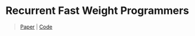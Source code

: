 # Recurrent Fast Weight Programmers

> [Paper](https://proceedings.neurips.cc/paper_files/paper/2021/hash/3f9e3767ef3b10a0de4c256d7ef9805d-Abstract.html) | [Code](https://github.com/IDSIA/recurrent-fwp)